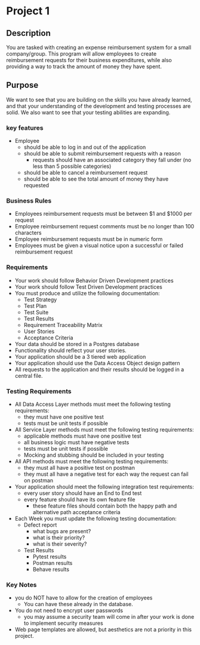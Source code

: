 # Project 1

## Description
You are tasked with creating an expense reimbursement system for a small company/group. This program will allow employees 
to create reimbursement requests for their business expenditures, while also providing a way to track the amount of money 
they have spent.
## Purpose
We want to see that you are building on the skills you have already learned, and that your understanding of the development 
and testing processes are solid. We also want to see that your testing abilities are expanding.

### key features
- Employee
    - should be able to log in and out of the application 
    - should be able to submit reimbursement requests with a reason
        - requests should have an associated category they fall under (no less than 5 possible categories)
    - should be able to cancel a reimbursement request
    - should be able to see the total amount of money they have requested
### Business Rules
- Employees reimbursement requests must be between $1 and $1000 per request
- Employee reimbursement request comments must be no longer than 100 characters
- Employee reimbursement requests must be in numeric form
- Employees must be given a visual notice upon a successful or failed reimbursement request

### Requirements
- Your work should follow Behavior Driven Development practices
- Your work should follow Test Driven Development practices
- You must produce and utilize the following documentation:
    - Test Strategy
    - Test Plan
    - Test Suite
    - Test Results
    - Requirement Traceability Matrix
    - User Stories
    - Acceptance Criteria
- Your data should be stored in a Postgres database
- Functionality should reflect your user stories.
- Your application should be a 3 tiered web application
- Your application should use the Data Access Object design pattern
- All requests to the application and their results should be logged in a central file.

### Testing Requirements
- All Data Access Layer methods must meet the following testing requirements:
    - they must have one positive test
    - tests must be unit tests if possible
- All Service Layer methods must meet the following testing requirements:
    - applicable methods must have one positive test
    - all business logic must have negative tests
    - tests must be unit tests if possible
    - Mocking and stubbing should be included in your testing
- All API methods must meet the following testing requirements:
    - they must all have a positive test on postman
    - they must all have a negative test for each way the request can fail on postman
- Your application should meet the following integration test requirements:
    - every user story should have an End to End test
    - every feature should have its own feature file
        - these feature files should contain both the happy path and alternative path acceptance criteria
- Each Week you must update the following testing documentation:
    - Defect report
        - what bugs are present?
        - what is their priority?
        - what is their severity?
    - Test Results
        - Pytest results
        - Postman results
        - Behave results

### Key Notes
- you do NOT have to allow for the creation of employees
    - You can have these already in the database.
- You do not need to encrypt user passwords
    - you may assume a security team will come in after your work is done to implement security measures
- Web page templates are allowed, but aesthetics are not a priority in this project.